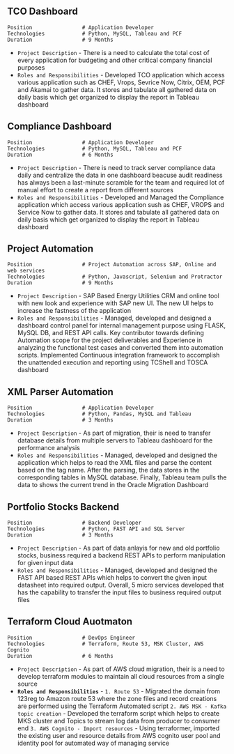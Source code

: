 ## **TCO Dashboard**

    Position                # Application Developer
    Technologies            # Python, MySQL, Tableau and PCF
    Duration                # 9 Months

* `Project Description` - There is a need to calculate the total cost of every application for budgeting and other critical company financial purposes
* `Roles and Responsibilities` - Developed TCO application which access various application such as CHEF, Vrops, Sevrice Now, Citrix, OEM, PCF and Akamai to gather data. It stores and tabulate all gathered data on daily basis which get organized to display the report in Tableau dashboard

## **Compliance Dashboard**

    Position                # Application Developer
    Technologies            # Python, MySQL, Tableau and PCF
    Duration                # 6 Months

* `Project Description` - There is need to track server compliance data daily and centralize the data in one dashboard beacuse audit readiness has always been a last-minute scramble for the team and required lot of manual effort to create a report from different sources
* `Roles and Responsibilities` - Developed and Managed the Compliance application which access various application sush as CHEF, VROPS and Service Now to gather data. It stores and tabulate all gathered data on daily basis which get organized to display the report in Tableau dashboard

## **Project Automation**

    Position                # Project Automation across SAP, Online and web services
    Technologies            # Python, Javascript, Selenium and Protractor
    Duration                # 9 Months

* `Project Description` - SAP Based Energy Utilities CRM and online tool with new look and experience with SAP new UI. The new UI helps to increase the fastness of the application
* `Roles and Responsibilities` - Managed, developed and designed a dashboard control panel for internal management purpose using
FLASK, MySQL DB, and REST API calls. Key contributor towards defining Automation scope for the project deliverables and Experience in analyzing the functional test cases and converted them into automation scripts. Implemented Continuous integration framework to accomplish the unattended execution and reporting using TCShell and TOSCA dashboard

## **XML Parser Automation**

    Position                # Application Developer
    Technologies            # Python, Pandas, MySQL and Tableau
    Duration                # 3 Months

* `Project Description` - As part of migration, their is need to transfer database details from multiple servers to Tableau dashboard for the performance analysis
* `Roles and Responsibilities` - Managed, developed and designed the application which helps to read the XML files and parse the content based on the tag name. After the parsing, the data stores in the corresponding tables in MySQL database.
Finally, Tableau team pulls the data to shows the current trend in the Oracle Migration Dashboard

## **Portfolio Stocks Backend**

    Position                # Backend Developer
    Technologies            # Python, FAST API and SQL Server
    Duration                # 3 Months

* `Project Description` - As part of data anlayis for new and old portfolio stocks, business required a backend REST APIs to perform manipulation for given input data 
* `Roles and Responsibilities` - Managed, developed and designed the FAST API based REST APIs which helps to convert the given input datasheet into required output. Overall, 5 micro services developed that has the capability to transfer the input files to business required output files


## **Terraform Cloud Auotmaton**

    Position                # DevOps Engineer
    Technologies            # Terraform, Route 53, MSK Cluster, AWS Cognito
    Duration                # 6 Months

* `Project Description` - As part of AWS cloud migration, their is a need to develop terraform modules to maintain all cloud resources from a single source
* **`Roles and Responsibilities`** - 
`1. Route 53` - Migrated the domain from 123reg to Amazon route 53 where the zone files and record creations are performed using the Terraform Automated script
`2. AWS MSK - Kafka topic creation` - Developed the terraform script which helps to create MKS cluster and Topics to stream log data from producer to consumer end
`3. AWS Cognito - Import resources` - Using terraformer, imported the existing user and resource details from AWS cognito user pool and identity pool for automated way of managing service